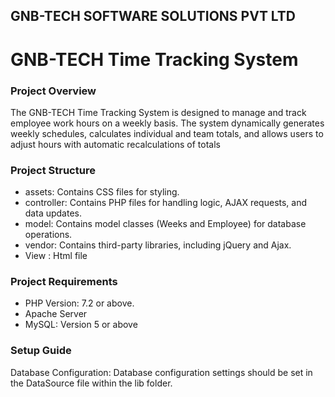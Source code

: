 ## GNB-TECH SOFTWARE SOLUTIONS PVT LTD
<h1>  GNB-TECH Time Tracking System  </h1>

<h3> Project Overview </h3>
<p> The GNB-TECH Time Tracking System is designed to manage and track employee work hours on a weekly basis. The system dynamically generates weekly schedules, calculates individual and team totals, and allows users to adjust hours with automatic recalculations of totals </p>

<h3> Project Structure </h3>
<ul>
  <li> assets: Contains CSS files for styling.</li>
  <li> controller: Contains PHP files for handling logic, AJAX requests, and data updates.</li>
  <li >model: Contains model classes (Weeks and Employee) for database operations.</li>
  <li>vendor: Contains third-party libraries, including jQuery and Ajax.</li>
  <li>View : Html file</li>
</ul>

<h3> Project Requirements </h3>
<ul>
  <li> PHP Version: 7.2 or above.</li>
  <li> Apache Server </li>
  <li> MySQL: Version 5 or above </li>
</ul>

<h3> Setup Guide </h3>
Database Configuration: Database configuration settings should be set in the DataSource file within the lib folder.
